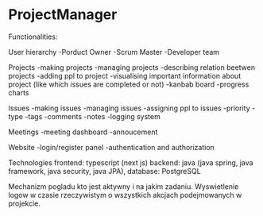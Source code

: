 # ProjectManager

Functionalities:

User hierarchy 
-Porduct Owner
-Scrum Master
-Developer team


Projects
-making projects 
-managing projects
-describing relation beetwen projects
-adding ppl to project
-visualising important information about project (like which issues are completed or not)
-kanbab board 
-progress charts

Issues
-making issues 
-managing issues
-assigning ppl to issues 
-priority
-type
-tags
-comments
-notes
-logging system

Meetings
-meeting dashboard
-annoucement 

Website
-login/register panel
-authentication and authorization


Technologies
frontend: typescript (next js)
backend: java (java spring, java framework, java security, java JPA),
database: PostgreSQL 




Mechanizm pogladu kto jest aktywny i na jakim zadaniu.
Wyswietlenie logow w czasie rzeczywistym o wszystkich akcjach podejmowanych w projekcie.